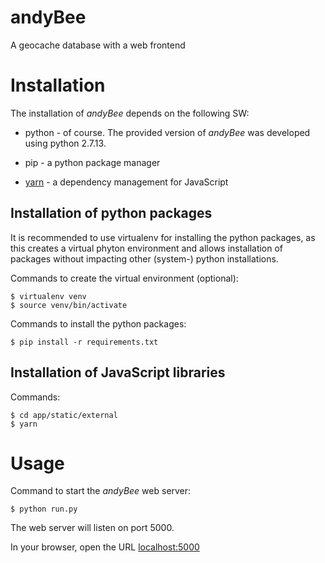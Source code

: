 # andyBee
A geocache database with a web frontend

# Installation
The installation of *andyBee* depends on the following SW:

- python - of course. The provided version of *andyBee* was developed using python 2.7.13.

- pip - a python package manager

- [yarn](https://yarnpkg.com/lang/en/) - a dependency management for JavaScript

## Installation of python packages
It is recommended to use virtualenv for installing the python packages, as this creates a virtual phyton environment and allows installation of packages without impacting other (system-) python installations. 

Commands to create the virtual environment (optional):

    $ virtualenv venv
    $ source venv/bin/activate

Commands to install the python packages:

    $ pip install -r requirements.txt

## Installation of JavaScript libraries

Commands:

    $ cd app/static/external
    $ yarn

# Usage
Command to start the *andyBee* web server:

    $ python run.py

The web server will listen on port 5000. 

In your browser, open the URL [localhost:5000](http://localhost:5000/)
